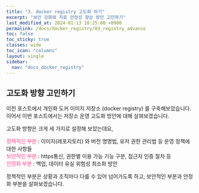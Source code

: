 ```yaml
---
title: "3. docker registry 고도화 하기"
excerpt: "보안 강화와 자료 안정성 향상 방안 고민하기"
last_modified_at: 2024-01-13 18:25:00 +0900
permalink: /docs/docker_registry/03_registry_advance
toc: false
toc_sticky: true
classes: wide
toc_icon: "columns"
layout: single
sidebar:
  nav: "docs_docker_registry"
---
```


## 고도화 방향 고민하기  

이전 포스트에서 개인화 도커 이미지 저장소 (docker registry) 를 구축해보았습니다.  
이어서 이번 포스트에서는 저장소 운영 고도화 방안에 대해 살펴보겠습니다.  

고도화 방향은 크게 세 가지로 설정해 보았는데요,    

<b><font color="FF82B2">정책적인 부분</font></b> : 이미지(레포지토리) 와 버전 명명법, 유저 권한 관리법 등 운영 정책에 대한 사항들  
<b><font color="FF82B2">보안적인 부분</font></b> : https통신, 권한별 이용 가능 기능 구분, 접근자 인증 절차 등  
<b><font color="FF82B2">안정화 부분</font></b> : 백업, 데이터 유실 위험성 최소화 방안  

정책적인 부분은 상황과 조직마다 다를 수 있어 넘어가도록 하고, 보안적인 부분과 안정화 부분을 살펴보겠습니다.  
